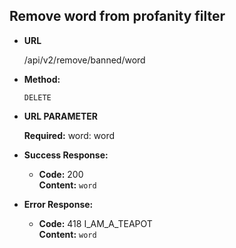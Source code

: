 **Remove word from profanity filter**
----

* **URL**

  /api/v2/remove/banned/word

* **Method:**

  `DELETE`
  
*  **URL PARAMETER**

   **Required:**
   word: word

* **Success Response:**

  * **Code:** 200 <br />
    **Content:** `word`
 
* **Error Response:**

  * **Code:** 418 I_AM_A_TEAPOT <br/>
    **Content:** `word`